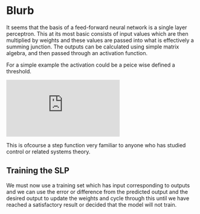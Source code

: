 # Blurb

It seems that the basis of a feed-forward neural network is a single layer perceptron. This at its most basic consists of input values which are then multiplied by weights and these values are passed into what is effectively a summing junction. The outputs can be calculated using simple matrix algebra, and then passed through an activation function. 

For a simple example the activation could be a peice wise defined a threshold. 

![equation](https://latex.codecogs.com/gif.latex?f%28x%29%20%3D%20%5Cleft%5C%7B%5Cbegin%7Bmatrix%7D%201%20if%20x%3E0%20%5C%5C%200%20otherwise%20%5Cend%7Bmatrix%7D%5Cright.)

This is ofcourse a step function very familiar to anyone who has studied control or related systems theory.

## Training the SLP 

We must now use a training set which has input corresponding to outputs and we can use the error or difference from the predicted output and the desired output to update the weights and cycle through this until we have reached a satisfactory result or decided that the model will not train. 

